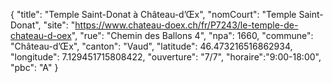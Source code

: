 {
    "title": "Temple Saint-Donat à Château-d’Œx",
    "nomCourt": "Temple Saint-Donat",
    "site": "https://www.chateau-doex.ch/fr/P7243/le-temple-de-chateau-d-oex",
    "rue": "Chemin des Ballons 4",
    "npa": 1660,
    "commune": "Château-d’Œx",
    "canton": "Vaud",
    "latitude": 46.473216516862934,  
    "longitude": 7.129451715808422,
    "ouverture": "7/7",
    "horaire":"9:00-18:00",
    "pbc": "A"
}